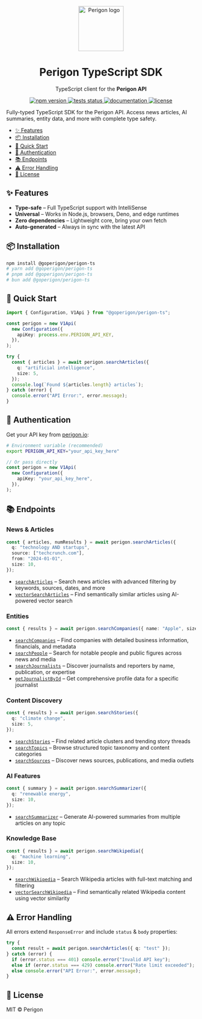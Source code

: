 <!-- ----------  Header  ---------- -->
<p align="center">
  <img src="https://perigon.io/favicon.ico" width="120" alt="Perigon logo" />
</p>

<h1 align="center">Perigon&nbsp;TypeScript&nbsp;SDK</h1>
<p align="center">TypeScript client for the <strong>Perigon&nbsp;API</strong></p>

<!-- ----------  Badges  ---------- -->
<p align="center">
  <!-- npm -->
  <a href="https://www.npmjs.com/package/@goperigon/perigon-ts">
    <img src="https://img.shields.io/npm/v/@goperigon/perigon-ts?style=for-the-badge" alt="npm version">
  </a>
  <!-- tests -->
  <a href="https://github.com/goperigon/perigon-ts/actions/workflows/test.yml">
    <img src="https://img.shields.io/github/actions/workflow/status/goperigon/perigon-ts/test.yml?label=tests%20%E2%9C%85&style=for-the-badge" alt="tests status">
  </a>
  <!-- docs -->
  <a href="https://docs.perigon.io">
    <img src="https://img.shields.io/badge/docs-perigon.io-informational?style=for-the-badge&logo=readthedocs" alt="documentation">
  </a>
  <!-- license -->
  <a href="LICENSE">
    <img src="https://img.shields.io/github/license/goperigon/perigon-ts?style=for-the-badge" alt="license">
  </a>
</p>

Fully-typed TypeScript SDK for the Perigon API. Access news articles, AI summaries, entity data, and more with complete type safety.

<!-- START doctoc generated TOC please keep comment here to allow auto update -->
<!-- DON'T EDIT THIS SECTION, INSTEAD RE-RUN doctoc TO UPDATE -->

- [✨ Features](#-features)
- [📦 Installation](#-installation)
- [🚀 Quick Start](#-quick-start)
- [🔑 Authentication](#-authentication)
- [📚 Endpoints](#-endpoints)
- [⚠️ Error Handling](#-error-handling)
- [🪪 License](#-license)

<!-- END doctoc generated TOC please keep comment here to allow auto update -->

## ✨ Features

- **Type-safe** – Full TypeScript support with IntelliSense
- **Universal** – Works in Node.js, browsers, Deno, and edge runtimes
- **Zero dependencies** – Lightweight core, bring your own fetch
- **Auto-generated** – Always in sync with the latest API

## 📦 Installation

```bash
npm install @goperigon/perigon-ts
# yarn add @goperigon/perigon-ts
# pnpm add @goperigon/perigon-ts
# bun add @goperigon/perigon-ts
```

## 🚀 Quick Start

```ts
import { Configuration, V1Api } from "@goperigon/perigon-ts";

const perigon = new V1Api(
  new Configuration({
    apiKey: process.env.PERIGON_API_KEY,
  }),
);

try {
  const { articles } = await perigon.searchArticles({
    q: "artificial intelligence",
    size: 5,
  });
  console.log(`Found ${articles.length} articles`);
} catch (error) {
  console.error("API Error:", error.message);
}
```

## 🔑 Authentication

Get your API key from [perigon.io](https://perigon.io):

```bash
# Environment variable (recommended)
export PERIGON_API_KEY="your_api_key_here"
```

```ts
// Or pass directly
const perigon = new V1Api(
  new Configuration({
    apiKey: "your_api_key_here",
  }),
);
```

## 📚 Endpoints

### News & Articles

```ts
const { articles, numResults } = await perigon.searchArticles({
  q: "technology AND startups",
  source: ["techcrunch.com"],
  from: "2024-01-01",
  size: 10,
});
```

- [`searchArticles`](https://dev.perigon.io/reference?endpoint=11) – Search news articles with advanced filtering by keywords, sources, dates, and more
- [`vectorSearchArticles`](https://dev.perigon.io/reference?endpoint=10) – Find semantically similar articles using AI-powered vector search

### Entities

```ts
const { results } = await perigon.searchCompanies({ name: "Apple", size: 5 });
```

- [`searchCompanies`](https://dev.perigon.io/reference?endpoint=2) – Find companies with detailed business information, financials, and metadata
- [`searchPeople`](https://dev.perigon.io/reference?endpoint=5) – Search for notable people and public figures across news and media
- [`searchJournalists`](https://dev.perigon.io/reference?endpoint=3) – Discover journalists and reporters by name, publication, or expertise
- [`getJournalistById`](https://dev.perigon.io/reference?endpoint=4) – Get comprehensive profile data for a specific journalist

### Content Discovery

```ts
const { results } = await perigon.searchStories({
  q: "climate change",
  size: 5,
});
```

- [`searchStories`](https://dev.perigon.io/reference?endpoint=7) – Find related article clusters and trending story threads
- [`searchTopics`](https://dev.perigon.io/reference?endpoint=9) – Browse structured topic taxonomy and content categories
- [`searchSources`](https://dev.perigon.io/reference?endpoint=6) – Discover news sources, publications, and media outlets

### AI Features

```ts
const { summary } = await perigon.searchSummarizer({
  q: "renewable energy",
  size: 10,
});
```

- [`searchSummarizer`](https://dev.perigon.io/reference?endpoint=8) – Generate AI-powered summaries from multiple articles on any topic

### Knowledge Base

```ts
const { results } = await perigon.searchWikipedia({
  q: "machine learning",
  size: 10,
});
```

- [`searchWikipedia`](https://dev.perigon.io/reference?endpoint=13) – Search Wikipedia articles with full-text matching and filtering
- [`vectorSearchWikipedia`](https://dev.perigon.io/reference?endpoint=12) – Find semantically related Wikipedia content using vector similarity

## ⚠️ Error Handling

All errors extend `ResponseError` and include `status` & `body` properties:

```ts
try {
  const result = await perigon.searchArticles({ q: "test" });
} catch (error) {
  if (error.status === 401) console.error("Invalid API key");
  else if (error.status === 429) console.error("Rate limit exceeded");
  else console.error("API Error:", error.message);
}
```

## 🪪 License

MIT © Perigon
